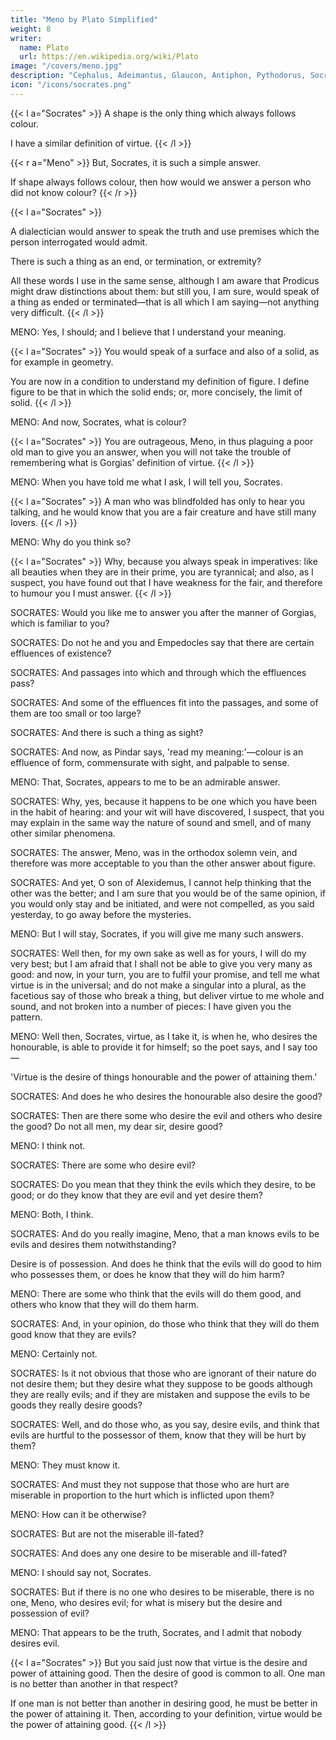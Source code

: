 ```yaml
---
title: "Meno by Plato Simplified"
weight: 8
writer:
  name: Plato
  url: https://en.wikipedia.org/wiki/Plato
image: "/covers/meno.jpg"
description: "Cephalus, Adeimantus, Glaucon, Antiphon, Pythodorus, Socrates, Zeno, Parmenides, Aristoteles"
icon: "/icons/socrates.png"
---
```



{{< l a="Socrates" >}}
A shape is the only thing which always follows colour.

I have a similar definition of virtue.
{{< /l >}}


{{< r a="Meno" >}}
But, Socrates, it is such a simple answer.

If shape always follows colour, then how would we answer a person who did not know colour?
{{< /r >}}


{{< l a="Socrates" >}}
<!-- SOCRATES: I should have told him the truth. And if he were a philosopher of the eristic and antagonistic sort, I should say to him: You have my answer, and if I am wrong, your business is to take up the argument and refute me. But if we were friends, and were talking as you and I are now, I should reply in a milder strain and more in the  -->

A dialectician would answer to speak the truth and use premises which the person interrogated would admit.

There is such a thing as an end, or termination, or extremity?

All these words I use in the same sense, although I am aware that Prodicus might draw distinctions about them: but still you, I am sure, would speak of a thing as ended or terminated—that is all which I am saying—not anything very difficult.
{{< /l >}}



MENO: Yes, I should; and I believe that I understand your meaning.


{{< l a="Socrates" >}}
You would speak of a surface and also of a solid, as for example in geometry.

You are now in a condition to understand my definition of figure. I define figure to be that in which the solid ends; or, more concisely, the limit of solid.
{{< /l >}}


MENO: And now, Socrates, what is colour?


{{< l a="Socrates" >}}
You are outrageous, Meno, in thus plaguing a poor old man to give you an answer, when you will not take the trouble of remembering what is Gorgias' definition of virtue.
{{< /l >}}


MENO: When you have told me what I ask, I will tell you, Socrates.

{{< l a="Socrates" >}}
A man who was blindfolded has only to hear you talking, and he would know that you are a fair creature and have still many lovers.
{{< /l >}}


MENO: Why do you think so?


{{< l a="Socrates" >}}
Why, because you always speak in imperatives: like all beauties when they are in their prime, you are tyrannical; and also, as I suspect, you have found out that I have weakness for the fair, and therefore to humour you I must answer.
{{< /l >}}


SOCRATES: Would you like me to answer you after the manner of Gorgias, which is familiar to you?

SOCRATES: Do not he and you and Empedocles say that there are certain effluences of existence?

SOCRATES: And passages into which and through which the effluences pass?

SOCRATES: And some of the effluences fit into the passages, and some of them are too small or too large?

SOCRATES: And there is such a thing as sight?

SOCRATES: And now, as Pindar says, 'read my meaning:'—colour is an effluence of form, commensurate with sight, and palpable to sense.

MENO: That, Socrates, appears to me to be an admirable answer.

SOCRATES: Why, yes, because it happens to be one which you have been in the habit of hearing: and your wit will have discovered, I suspect, that you may explain in the same way the nature of sound and smell, and of many other similar phenomena.

SOCRATES: The answer, Meno, was in the orthodox solemn vein, and therefore was more acceptable to you than the other answer about figure.

SOCRATES: And yet, O son of Alexidemus, I cannot help thinking that the other was the better; and I am sure that you would be of the same opinion, if you would only stay and be initiated, and were not compelled, as you said yesterday, to go away before the mysteries.

MENO: But I will stay, Socrates, if you will give me many such answers.

SOCRATES: Well then, for my own sake as well as for yours, I will do my very best; but I am afraid that I shall not be able to give you very many as good: and now, in your turn, you are to fulfil your promise, and tell me what virtue is in the universal; and do not make a singular into a plural, as the facetious say of those who break a thing, but deliver virtue to me whole and sound, and not broken into a number of pieces: I have given you the pattern.

MENO: Well then, Socrates, virtue, as I take it, is when he, who desires the honourable, is able to provide it for himself; so the poet says, and I say too—

'Virtue is the desire of things honourable and the power of attaining them.'

SOCRATES: And does he who desires the honourable also desire the good?

SOCRATES: Then are there some who desire the evil and others who desire the good? Do not all men, my dear sir, desire good?

MENO: I think not.

SOCRATES: There are some who desire evil?

SOCRATES: Do you mean that they think the evils which they desire, to be good; or do they know that they are evil and yet desire them?

MENO: Both, I think.

SOCRATES: And do you really imagine, Meno, that a man knows evils to be evils and desires them notwithstanding?

Desire is of possession. And does he think that the evils will do good to him who possesses them, or does he know that they will do him harm?

MENO: There are some who think that the evils will do them good, and others who know that they will do them harm.

SOCRATES: And, in your opinion, do those who think that they will do them good know that they are evils?

MENO: Certainly not.

SOCRATES: Is it not obvious that those who are ignorant of their nature do not desire them; but they desire what they suppose to be goods although they are really evils; and if they are mistaken and suppose the evils to be goods they really desire goods?

SOCRATES: Well, and do those who, as you say, desire evils, and think that evils are hurtful to the possessor of them, know that they will be hurt by them?

MENO: They must know it.

SOCRATES: And must they not suppose that those who are hurt are miserable in proportion to the hurt which is inflicted upon them?

MENO: How can it be otherwise?

SOCRATES: But are not the miserable ill-fated?

SOCRATES: And does any one desire to be miserable and ill-fated?

MENO: I should say not, Socrates.

SOCRATES: But if there is no one who desires to be miserable, there is no one, Meno, who desires evil; for what is misery but the desire and possession of evil?

MENO: That appears to be the truth, Socrates, and I admit that nobody desires evil.

{{< l a="Socrates" >}}
But you said just now that virtue is the desire and power of attaining good. Then the desire of good is common to all. One man is no better than another in that respect?

If one man is not better than another in desiring good, he must be better in the power of attaining it. Then, according to your definition, virtue would be the power of attaining good.
{{< /l >}}
